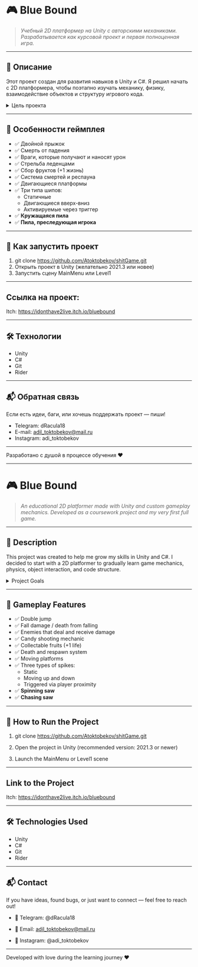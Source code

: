 ﻿# 🎮 Blue Bound

> *Учебный 2D платформер на Unity с авторскими механиками. Разрабатывается как курсовой проект и первая полноценная игра.*

---

## 📌 Описание

Этот проект создан для развития навыков в Unity и C#. Я решил начать с 2D платформера, чтобы поэтапно изучать механику, физику, взаимодействие объектов и структуру игрового кода.

<details>
<summary>Цель проекта</summary>

- Изучить основы Unity
- Попрактиковаться в C# и структуре кода
- Реализовать игровой цикл
- Сдать курсовую работу ✌️
</details>

---

## 🧩 Особенности геймплея

- ✅ Двойной прыжок  
- ✅ Смерть от падения  
- ✅ Враги, которые получают и наносят урон  
- ✅ Стрельба леденцами  
- ✅ Сбор фруктов (+1 жизнь)  
- ✅ Система смертей и респауна  
- ✅ Двигающиеся платформы  
- ✅ Три типа шипов:
  - Статичные
  - Двигающиеся вверх-вниз
  - Активируемые через триггер
- ✅ **Кружащаяся пила**
- ✅ **Пила, преследующая игрока**

---

## 🚀 Как запустить проект

1. git clone https://github.com/Atoktobekov/shitGame.git
2. Открыть проект в Unity (желательно 2021.3 или новее)
3. Запустить сцену MainMenu или Level1

---

## Ссылка на проект: 
Itch: https://idonthave2live.itch.io/bluebound 

---


## 🛠️ Технологии
- Unity		
- C#			
- Git			
- Rider	

---

## 📬 Обратная связь
Если есть идеи, баги, или хочешь поддержать проект — пиши!
- Telegram: dRacula18
- E-mail: adil_toktobekov@mail.ru
- Instagram: adi_toktobekov

---

Разработано с душой в процессе обучения ❤️

-----------------------------------------------------------------------------



# 🎮 Blue Bound


> *An educational 2D platformer made with Unity and custom gameplay mechanics. Developed as a coursework project and my very first full game.*

---

## 📌 Description

This project was created to help me grow my skills in Unity and C#. I decided to start with a 2D platformer to gradually learn game mechanics, physics, object interaction, and code structure.

<details>
<summary>Project Goals</summary>

- Learn the basics of Unity  
- Practice C# and game architecture  
- Implement a functional gameplay loop  
- Submit it as a coursework project ✌️  
</details>

---

## 🧩 Gameplay Features

- ✅ Double jump  
- ✅ Fall damage / death from falling  
- ✅ Enemies that deal and receive damage  
- ✅ Candy shooting mechanic  
- ✅ Collectable fruits (+1 life)  
- ✅ Death and respawn system  
- ✅ Moving platforms  
- ✅ Three types of spikes:
  - Static  
  - Moving up and down  
  - Triggered via player proximity  
- ✅ **Spinning saw**  
- ✅ **Chasing saw**  

---

## 🚀 How to Run the Project

1. git clone https://github.com/Atoktobekov/shitGame.git

2. Open the project in Unity (recommended version: 2021.3 or newer)

3. Launch the MainMenu or Level1 scene

---

## Link to the Project

Itch: https://idonthave2live.itch.io/bluebound 
 
---


## 🛠️ Technologies Used

- Unity		
- C#			
- Git			
- Rider		

--- 
 
 ## 📬 Contact
If you have ideas, found bugs, or just want to connect — feel free to reach out!

- 📲 Telegram: @dRacula18

- 📧 Email: adil_toktobekov@mail.ru

- 📸 Instagram: @adi_toktobekov

---

Developed with love during the learning journey ❤️